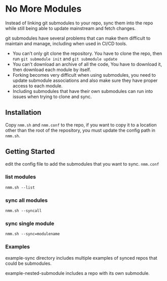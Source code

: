 # No More Modules

Instead of linking git submodules to your repo, sync them into the repo while still being able to update mainstream and fetch changes.

git submodules have several problems that can make them difficult to maintain and manage, including when used in CI/CD tools.

* You can’t only git clone the repository. You have to clone the repo, then run `git submodule init` and `git submodule update`
* You can't download an archive of all the code,  You have to download it, then download each module by itself.
* Forking becomes very difficult when using submodules, you need to update submodule associations and also make sure they have proper access to each module.
* Including submodules that have their own submodules can run into issues when trying to clone and sync.


## Installation

Copy `nmm.sh` and `nmm.conf` to the repo,  if you want to copy it to a location other than the root of the repository, you must update the config path in `nmm.sh`.

## Getting Started

edit the config file to add the submodules that you want to sync. `nmm.conf`

### list modules
```
nmm.sh --list
```

### sync all modules
```
nmm.sh --syncall
```

### sync single module
```
nmm.sh --sync=modulename
```



### Examples

example-sync directory includes multiple examples of synced repos that could be submodules.

example-nested-submodule includes a repo with its own submodule.